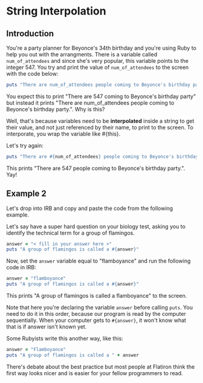 # String Interpolation

## Introduction

You're a party planner for Beyonce's 34th birthday and you're using Ruby to help you out with the arrangments. There is a variable called `num_of_attendees` and since she's very popular, this variable points to the integer 547. You try and print the value of `num_of_attendees` to the screen with the code below:

```ruby
puts "There are num_of_attendees people coming to Beyonce's birthday party."
```

You expect this to print "There are 547 coming to Beyonce's birthday party" but instead it prints "There are num_of_attendees people coming to Beyonce's birthday party.". Why is this?

Well, that's because variables need to be **interpolated** inside a string to get their value, and not just referenced by their name, to print to the screen. To interporate, you wrap the variable like #{this}. 

Let's try again:

```ruby
puts "There are #{num_of_attendees} people coming to Beyonce's birthday party."
```

This prints "There are 547 people coming to Beyonce's birthday party.". Yay!

## Example 2

Let's drop into IRB and copy and paste the code from the following example. 

Let's say have a super hard question on your biology test, asking you to identify the technical term for a group of flamingos. 



```ruby
answer = "< fill in your answer here >"
puts "A group of flamingos is called a #{answer}"
```

Now, set the `answer` variable equal to "flamboyance" and run the following code in IRB: 

```ruby
answer = "flamboyance"
puts "A group of flamingos is called a #{answer}"
```

This prints "A group of flamingos is called a flamboyance" to the screen.

Note that here you're declaring the variable `answer` before calling `puts`. You need to do it in this order, because our program is read by the computer sequentially. When your computer gets to `#{answer}`, it won't know what that is if answer isn't known yet.

Some Rubyists write this another way, like this:

```ruby
answer = "Flamboyance"
puts "A group of flamingos is called a " + answer
```

There's debate about the best practice but most people at Flatiron think the first way looks nicer and is easier for your fellow programmers to read.
